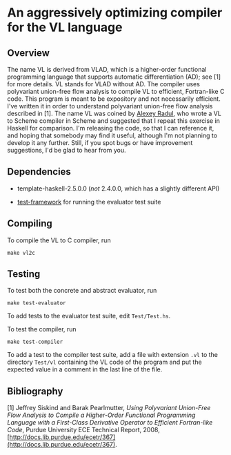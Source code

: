 # An aggressively optimizing compiler for the VL language

## Overview

The name VL is derived from VLAD, which is a higher-order functional
programming language that supports automatic differentiation (AD); see
[1] for more details.  VL stands for VLAD without AD.  The compiler
uses polyvariant union-free flow analysis to compile VL to efficient,
Fortran-like C code.  This program is meant to be expository and not
necessarily efficient.  I've written it in order to understand
polyvariant union-free flow analysis described in [1].  The name VL
was coined by [Alexey Radul](http://web.mit.edu/~axch/www/), who wrote
a VL to Scheme compiler in Scheme and suggested that I repeat this
exercise in Haskell for comparison.  I'm releasing the code, so that I
can reference it, and hoping that somebody may find it useful,
although I'm not planning to develop it any further.  Still, if you
spot bugs or have improvement suggestions, I'd be glad to hear from
you.

## Dependencies

* template-haskell-2.5.0.0 (_not_ 2.4.0.0, which has a slightly
  different API)

* [test-framework](http://batterseapower.github.com/test-framework/)
  for running the evaluator test suite

## Compiling

To compile the VL to C compiler, run

    make vl2c

## Testing

To test both the concrete and abstract evaluator, run

    make test-evaluator

To add tests to the evaluator test suite, edit `Test/Test.hs`.

To test the compiler, run

    make test-compiler

To add a test to the compiler test suite, add a file with extension
`.vl` to the directory `Test/vl` containing the VL code of the program
and put the expected value in a comment in the last line of the file.

## Bibliography

[1] Jeffrey Siskind and Barak Pearlmutter, _Using Polyvariant
Union-Free Flow Analysis to Compile a Higher-Order Functional
Programming Language with a First-Class Derivative Operator to
Efficient Fortran-like Code_, Purdue University ECE Technical Report,
2008, [http://docs.lib.purdue.edu/ecetr/367](http://docs.lib.purdue.edu/ecetr/367).
